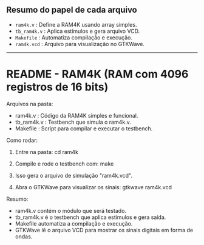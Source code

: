 
## Resumo do papel de cada arquivo

- `ram4k.v`      : Define a RAM4K usando array simples.
- `tb_ram4k.v`   : Aplica estímulos e gera arquivo VCD.
- `Makefile`     : Automatiza compilação e execução.
- `ram4k.vcd`    : Arquivo para visualização no GTKWave.

---

# README - RAM4K (RAM com 4096 registros de 16 bits) 

Arquivos na pasta:
- ram4k.v       : Código da RAM4K simples e funcional.
- tb_ram4k.v    : Testbench que simula o ram4k.v.
- Makefile      : Script para compilar e executar o testbench.

Como rodar:
1) Entre na pasta:
cd ram4k

2) Compile e rode o testbench com:
make

3) Isso gera o arquivo de simulação "ram4k.vcd".

4) Abra o GTKWave para visualizar os sinais:
gtkwave ram4k.vcd

Resumo:
- ram4k.v contém o módulo que será testado.
- tb_ram4k.v é o testbench que aplica estímulos e gera saída.
- Makefile automatiza a compilação e execução.
- GTKWave lê o arquivo VCD para mostrar os sinais digitais em forma de ondas.
